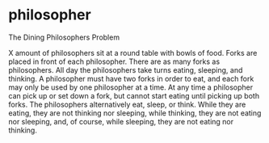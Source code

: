# philosopher
The Dining Philosophers Problem

X amount of philosophers sit at a round table with bowls of food.
Forks are placed in front of each philosopher.
There are as many forks as philosophers.
All day the philosophers take turns eating, sleeping, and thinking.
A philosopher must have two forks in order to eat, and each fork
may only be used by one philosopher at a time. At any time a
philosopher can pick up or set down a fork,
but cannot start eating until picking up both forks.
The philosophers alternatively eat, sleep, or think.
While they are eating, they are not thinking nor sleeping,
while thinking, they are not eating nor sleeping,
and, of course, while sleeping, they are not eating nor thinking.
